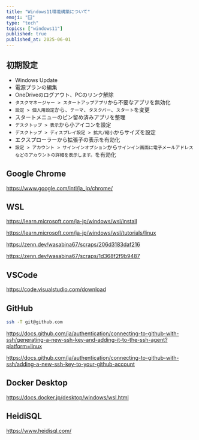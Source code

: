 ```yaml
---
title: "Windows11環境構築について"
emoji: "🪟"
type: "tech"
topics: ["windows11"]
published: true
published_at: 2025-06-01
---
```


## 初期設定

- Windows Update
- 電源プランの編集
- OneDriveのログアウト、PCのリンク解除
- `タスクマネージャー > スタートアップアプリ`から不要なアプリを無効化
- `設定 > 個人用設定`から、`テーマ`、`タスクバー`、`スタート`を変更
- スタートメニューのピン留め済みアプリを整理
- `デスクトップ > 表示`から小アイコンを設定
- `デスクトップ > ディスプレイ設定 > 拡大/縮小`からサイズを設定
- エクスプローラーから拡張子の表示を有効化
- `設定 > アカウント > サインインオプション`から`サインイン画面に電子メールアドレスなどのアカウントの詳細を表示します。`を有効化

## Google Chrome

https://www.google.com/intl/ja_jp/chrome/

## WSL

https://learn.microsoft.com/ja-jp/windows/wsl/install

https://learn.microsoft.com/ja-jp/windows/wsl/tutorials/linux

https://zenn.dev/wasabina67/scraps/206d3183daf216

https://zenn.dev/wasabina67/scraps/1d368f2f9b9487

## VSCode

https://code.visualstudio.com/download

## GitHub

```bash
ssh -T git@github.com
```

https://docs.github.com/ja/authentication/connecting-to-github-with-ssh/generating-a-new-ssh-key-and-adding-it-to-the-ssh-agent?platform=linux

https://docs.github.com/ja/authentication/connecting-to-github-with-ssh/adding-a-new-ssh-key-to-your-github-account

## Docker Desktop

https://docs.docker.jp/desktop/windows/wsl.html

## HeidiSQL

https://www.heidisql.com/
